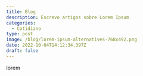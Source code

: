 ```yaml
---
title: Blog
description: Escrevo artigos sobre Lorem Ipsum
categories:
  - Cotidiano
type: post
image: /blog/lorem-ipsum-alternatives-768x492.png
date: 2022-10-04T14:12:34.397Z
draft: false
---
```

l﻿orem